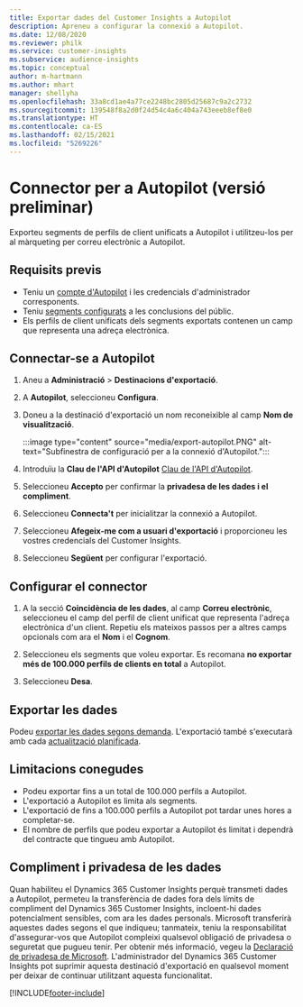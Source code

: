 ```yaml
---
title: Exportar dades del Customer Insights a Autopilot
description: Apreneu a configurar la connexió a Autopilot.
ms.date: 12/08/2020
ms.reviewer: philk
ms.service: customer-insights
ms.subservice: audience-insights
ms.topic: conceptual
author: m-hartmann
ms.author: mhart
manager: shellyha
ms.openlocfilehash: 33a8cd1ae4a77ce2248bc2805d25687c9a2c2732
ms.sourcegitcommit: 139548f8a2d0f24d54c4a6c404a743eeeb8ef8e0
ms.translationtype: HT
ms.contentlocale: ca-ES
ms.lasthandoff: 02/15/2021
ms.locfileid: "5269226"
---
```

# <a name="connector-for-autopilot-preview"></a>Connector per a Autopilot (versió preliminar)

Exporteu segments de perfils de client unificats a Autopilot i utilitzeu-los per al màrqueting per correu electrònic a Autopilot. 

## <a name="prerequisites"></a>Requisits previs

-   Teniu un [compte d'Autopilot](https://www.autopilothq.com/) i les credencials d'administrador corresponents.
-   Teniu [segments configurats](segments.md) a les conclusions del públic.
-   Els perfils de client unificats dels segments exportats contenen un camp que representa una adreça electrònica.

## <a name="connect-to-autopilot"></a>Connectar-se a Autopilot

1. Aneu a **Administració** > **Destinacions d'exportació**.

1. A **Autopilot**, seleccioneu **Configura**.

1. Doneu a la destinació d'exportació un nom reconeixible al camp **Nom de visualització**.

   :::image type="content" source="media/export-autopilot.PNG" alt-text="Subfinestra de configuració per a la connexió d'Autopilot.":::

1. Introduïu la **Clau de l'API d'Autopilot** [Clau de l'API d'Autopilot](https://autopilot.docs.apiary.io/#).

1. Seleccioneu **Accepto** per confirmar la **privadesa de les dades i el compliment**.

1. Seleccioneu **Connecta't** per inicialitzar la connexió a Autopilot.

1. Seleccioneu **Afegeix-me com a usuari d'exportació** i proporcioneu les vostres credencials del Customer Insights.

1. Seleccioneu **Següent** per configurar l'exportació.

## <a name="configure-the-connector"></a>Configurar el connector

1. A la secció **Coincidència de les dades**, al camp **Correu electrònic**, seleccioneu el camp del perfil de client unificat que representa l'adreça electrònica d'un client. Repetiu els mateixos passos per a altres camps opcionals com ara el **Nom** i el **Cognom**.

1. Seleccioneu els segments que voleu exportar. Es recomana **no exportar més de 100.000 perfils de clients en total** a Autopilot. 

1. Seleccioneu **Desa**.

## <a name="export-the-data"></a>Exportar les dades

Podeu [exportar les dades segons demanda](export-destinations.md). L'exportació també s'executarà amb cada [actualització planificada](system.md#schedule-tab).

## <a name="known-limitations"></a>Limitacions conegudes

- Podeu exportar fins a un total de 100.000 perfils a Autopilot.
- L'exportació a Autopilot es limita als segments.
- L'exportació de fins a 100.000 perfils a Autopilot pot tardar unes hores a completar-se. 
- El nombre de perfils que podeu exportar a Autopilot és limitat i dependrà del contracte que tingueu amb Autopilot.

## <a name="data-privacy-and-compliance"></a>Compliment i privadesa de les dades

Quan habiliteu el Dynamics 365 Customer Insights perquè transmeti dades a Autopilot, permeteu la transferència de dades fora dels límits de compliment del Dynamics 365 Customer Insights, incloent-hi dades potencialment sensibles, com ara les dades personals. Microsoft transferirà aquestes dades segons el que indiqueu; tanmateix, teniu la responsabilitat d'assegurar-vos que Autopilot compleixi qualsevol obligació de privadesa o seguretat que pugueu tenir. Per obtenir més informació, vegeu la [Declaració de privadesa de Microsoft](https://go.microsoft.com/fwlink/?linkid=396732).
L'administrador del Dynamics 365 Customer Insights pot suprimir aquesta destinació d'exportació en qualsevol moment per deixar de continuar utilitzant aquesta funcionalitat.


[!INCLUDE[footer-include](../includes/footer-banner.md)]
